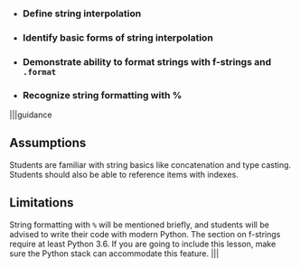 * ### Define string interpolation
* ### Identify basic forms of string interpolation
* ### Demonstrate ability to format strings with f-strings and `.format`
* ### Recognize string formatting with %

|||guidance
## Assumptions
Students are familiar with string basics like concatenation and type casting. Students should also be able to reference items with indexes.

## Limitations
String formatting with `%` will be mentioned briefly, and students will be advised to write their code with modern Python. The section on f-strings require at least Python 3.6. If you are going to include this lesson, make sure the Python stack can accommodate this feature.
|||
